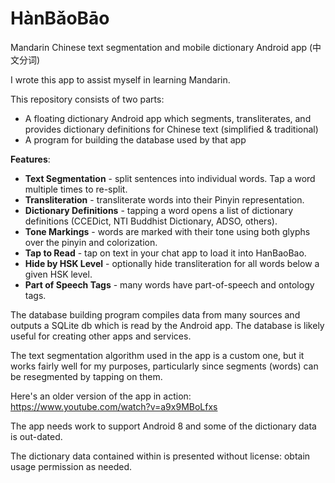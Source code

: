 # HànBǎoBāo
Mandarin Chinese text segmentation and mobile dictionary Android app (中文分词)

I wrote this app to assist myself in learning Mandarin.

This repository consists of two parts:
  * A floating dictionary Android app which segments, transliterates, and provides dictionary definitions for Chinese text (simplified & traditional)
  * A program for building the database used by that app

**Features**:
  * **Text Segmentation** - split sentences into individual words. Tap a word multiple times to re-split.
  * **Transliteration** - transliterate words into their Pinyin representation.
  * **Dictionary Definitions** - tapping a word opens a list of dictionary definitions (CCEDict, NTI Buddhist Dictionary, ADSO, others).
  * **Tone Markings** - words are marked with their tone using both glyphs over the pinyin and colorization.
  * **Tap to Read** - tap on text in your chat app to load it into HanBaoBao.
  * **Hide by HSK Level** - optionally hide transliteration for all words below a given HSK level.
  * **Part of Speech Tags** - many words have part-of-speech and ontology tags.

The database building program compiles data from many sources and outputs a SQLite db which is read by the Android app.
The database is likely useful for creating other apps and services.

The text segmentation algorithm used in the app is a custom one, but it works fairly well for my purposes, particularly since segments (words) can be resegmented by tapping on them.

Here's an older version of the app in action: https://www.youtube.com/watch?v=a9x9MBoLfxs

The app needs work to support Android 8 and some of the dictionary data is out-dated.

The dictionary data contained within is presented without license: obtain usage permission as needed.
